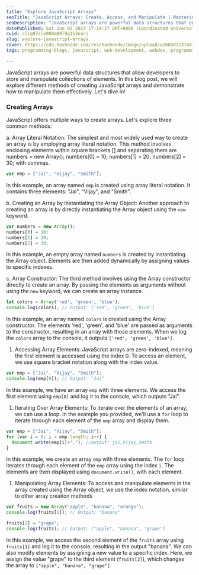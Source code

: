 ```yaml
---
title: "Explore JavaScript Arrays"
seoTitle: "JavaScript Arrays: Create, Access, and Manipulate | Mastering JS Array"
seoDescription: "JavaScript arrays are powerful data structures that enable developers to efficiently store and manipulate collections of elements."
datePublished: Sat Jun 03 2023 17:14:27 GMT+0000 (Coordinated Universal Time)
cuid: clig97slo000m09l9g1k3earj
slug: explore-javascript-arrays
cover: https://cdn.hashnode.com/res/hashnode/image/upload/v1685812314013/1d29dbff-cba6-4f44-b197-917eb82f5ce7.png
tags: programming-blogs, javascript, web-development, webdev, programming-tips

---
```


JavaScript arrays are powerful data structures that allow developers to store and manipulate collections of elements. In this blog post, we will explore different methods of creating JavaScript arrays and demonstrate how to manipulate them effectively. Let's dive in!

### Creating Arrays

JavaScript offers multiple ways to create arrays. Let's explore three common methods:

a. Array Literal Notation: The simplest and most widely used way to create an array is by employing array literal notation. This method involves enclosing elements within square brackets \[\] and separating them are numbers = new Array(); numbers\[0\] = 10; numbers\[1\] = 20; numbers\[2\] = 30; with commas.

```javascript
var emp = ["Jai", "Vijay", "Smith"];
```

In this example, an array named `emp` is created using array literal notation. It contains three elements: "Jai", "Vijay", and "Smith".

b. Creating an Array by Instantiating the Array Object: Another approach to creating an array is by directly instantiating the Array object using the `new` keyword.

```javascript
var numbers = new Array();
numbers[0] = 10;
numbers[1] = 20;
numbers[2] = 30;
```

In this example, an empty array named `numbers` is created by instantiating the Array object. Elements are then added dynamically by assigning values to specific indexes.

c. Array Constructor: The third method involves using the Array constructor directly to create an array. By passing the elements as arguments without using the `new` keyword, we can create an array instance.

```javascript
let colors = Array('red', 'green', 'blue');
console.log(colors); // Output: ['red', 'green', 'blue']
```

In this example, an array named `colors` is created using the Array constructor. The elements 'red', 'green', and 'blue' are passed as arguments to the constructor, resulting in an array with those elements. When we log the `colors` array to the console, it outputs `['red', 'green', 'blue']`.

1. Accessing Array Elements: JavaScript arrays are zero-indexed, meaning the first element is accessed using the index 0. To access an element, we use square bracket notation along with the index value.
    

```javascript
var emp = ["Jai", "Vijay", "Smith"];
console.log(emp[0]); // Output: "Jai"
```

In this example, we have an array `emp` with three elements. We access the first element using `emp[0]` and log it to the console, which outputs "Jai".

1. Iterating Over Array Elements: To iterate over the elements of an array, we can use a loop. In the example you provided, we'll use a `for` loop to iterate through each element of the `emp` array and display them.
    

```javascript
var emp = ["Jai", "Vijay", "Smith"];
for (var i = 0; i < emp.length; i++) {
  document.write(emp[i]+","); //output: jai,Vijay,Smith
}
```

In this example, we create an array `emp` with three elements. The `for` loop iterates through each element of the `emp` array using the index `i`. The elements are then displayed using `document.write()`, with each element.

1. Manipulating Array Elements: To access and manipulate elements in the array created using the Array object, we use the index notation, similar to other array creation methods
    

```javascript
var fruits = new Array("apple", "banana", "orange");
console.log(fruits[1]); // Output: "banana"

fruits[2] = "grape";
console.log(fruits); // Output: ["apple", "banana", "grape"]
```

In this example, we access the second element of the `fruits` array using `fruits[1]` and log it to the console, resulting in the output "banana". We can also modify elements by assigning a new value to a specific index. Here, we assign the value "grape" to the third element (`fruits[2]`), which changes the array to `["apple", "banana", "grape"]`.